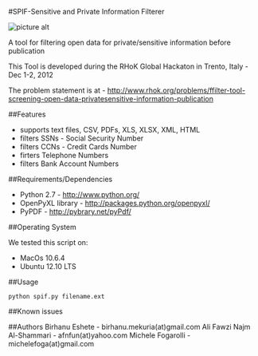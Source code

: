 #SPIF-Sensitive and Private Information Filterer

![picture alt](birhanum/spif/blob/master/logos/logo01.PNG "")  

A tool for filtering open data for private/sensitive information before publication

This Tool is developed during the RHoK Global Hackaton in Trento, Italy - Dec 1-2, 2012

The problem statement is at - http://www.rhok.org/problems/ffilter-tool-screening-open-data-privatesensitive-information-publication

##Features

- supports text files, CSV, PDFs, XLS, XLSX, XML, HTML 
- filters SSNs - Social Security Number
- filters CCNs - Credit Cards Number
- firters Telephone Numbers
- filters Bank Account Numbers

##Requirements/Dependencies

- Python 2.7 - http://www.python.org/
- OpenPyXL library - http://packages.python.org/openpyxl/
- PyPDF - http://pybrary.net/pyPdf/

##Operating System

We tested this script on:
- MacOs 10.6.4 
- Ubuntu 12.10 LTS

##Usage

<code>python spif.py filename.ext</code>

##Known issues

##Authors
Birhanu Eshete - birhanu.mekuria(at)gmail.com
Ali Fawzi Najm Al-Shammari - afnfun(at)yahoo.com 
Michele Fogarolli - michelefoga(at)gmail.com


